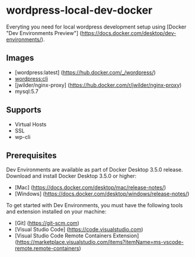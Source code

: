 # wordpress-local-dev-docker

Everyting you need for local wordpress development setup using [Docker "Dev Environments Preview"] (https://docs.docker.com/desktop/dev-environments/).

## Images
- [wordpress:latest] (https://hub.docker.com/_/wordpress/)
- [wordpress:cli](https://hub.docker.com/_/wordpress/)
- [jwilder/nginx-proxy] (https://hub.docker.com/r/jwilder/nginx-proxy)
- mysql:5.7

## Supports
- Virtual Hosts
- SSL
- wp-cli

## Prerequisites
Dev Environments are available as part of Docker Desktop 3.5.0 release. Download and install Docker Desktop 3.5.0 or higher:

- [Mac] (https://docs.docker.com/desktop/mac/release-notes/)
- [Windows] (https://docs.docker.com/desktop/windows/release-notes/)

To get started with Dev Environments, you must have the following tools and extension installed on your machine:

- [Git] (https://git-scm.com)
- [Visual Studio Code] (https://code.visualstudio.com)
- [Visual Studio Code Remote Containers Extension] (https://marketplace.visualstudio.com/items?itemName=ms-vscode-remote.remote-containers)
